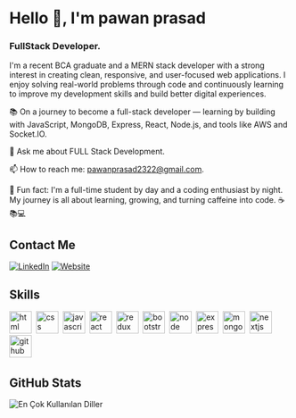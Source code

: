 # Hello 👋, I'm pawan prasad
### FullStack Developer.

I'm a recent BCA graduate and a MERN stack developer with a strong interest in creating clean, responsive, and user-focused web applications. I enjoy solving real-world problems through code and continuously learning to improve my development skills and build better digital experiences.

📚 On a journey to become a full-stack developer — learning by building with JavaScript, MongoDB, Express, React, Node.js, and tools like AWS and Socket.IO.

💬 Ask me about FULL Stack Development.

📫 How to reach me: pawanprasad2322@gmail.com.

🎲 Fun fact: I'm a full-time student by day and a coding enthusiast by night. My journey is all about learning, growing, and turning caffeine into code. ☕📚💻

## Contact Me
<p><a href="www.linkedin.com/in/pawanprasad2l" target="_blank"><img src="https://img.shields.io/badge/LinkedIn-%230077B5.svg?&style=flat-square&logo=linkedin&logoColor=white" alt="LinkedIn"></a> <a href="https://builtbypawan.info/" target="_blank"><img src="https://img.shields.io/badge/Website-%23FF7139.svg?&style=flat-square&logo=Firefox&logoColor=white" alt="Website"></a> </p>

## Skills

<p align="left">
<img src="https://cdn.jsdelivr.net/gh/devicons/devicon/icons/html5/html5-original.svg" alt="html" width="40" height="40"/>&nbsp;
<img src="https://cdn.jsdelivr.net/gh/devicons/devicon/icons/css3/css3-original.svg" alt="css" width="40" height="40"/>&nbsp;
<img src="https://cdn.jsdelivr.net/gh/devicons/devicon/icons/javascript/javascript-original.svg" alt="javascript" width="40" height="40"/>&nbsp;
<img src="https://cdn.jsdelivr.net/gh/devicons/devicon/icons/react/react-original.svg" alt="react" width="40" height="40"/>&nbsp;
<img src="https://cdn.jsdelivr.net/gh/devicons/devicon/icons/redux/redux-original.svg" alt="redux" width="40" height="40"/>&nbsp;
<img src="https://cdn.jsdelivr.net/gh/devicons/devicon/icons/bootstrap/bootstrap-original.svg" alt="bootstrap" width="40" height="40"/>&nbsp;
<img src="https://cdn.jsdelivr.net/gh/devicons/devicon/icons/nodejs/nodejs-original.svg" alt="node" width="40" height="40"/>&nbsp;
<img src="https://cdn.jsdelivr.net/gh/devicons/devicon/icons/express/express-original.svg" alt="express" width="40" height="40"/>&nbsp;
<img src="https://cdn.jsdelivr.net/gh/devicons/devicon/icons/mongodb/mongodb-original.svg" alt="mongodb" width="40" height="40"/>&nbsp;
<img src="https://cdn.jsdelivr.net/gh/devicons/devicon/icons/nextjs/nextjs-original.svg" alt="nextjs" width="40" height="40"/>&nbsp;
<img src="https://cdn.jsdelivr.net/gh/devicons/devicon/icons/github/github-original.svg" alt="github" width="40" height="40"/>&nbsp;
</p>

## GitHub Stats

<img src="https://github-readme-stats.vercel.app/api/top-langs/?username=pawanprasad2&layout=compact&theme=null" alt="En Çok Kullanılan Diller" />



